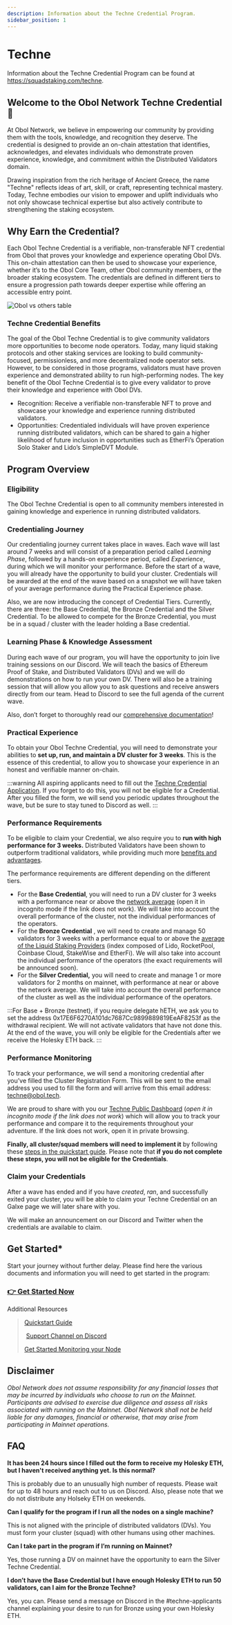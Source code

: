 ```yaml
---
description: Information about the Techne Credential Program.
sidebar_position: 1
---
```


# Techne

Information about the Techne Credential Program can be found at https://squadstaking.com/techne. 

## Welcome to the Obol Network Techne Credential 👋

At Obol Network, we believe in empowering our community by providing them with the tools, knowledge, and recognition they deserve. The credential is designed to provide an on-chain attestation that identifies, acknowledges, and elevates individuals who demonstrate proven experience, knowledge, and commitment within the Distributed Validators domain. 

Drawing inspiration from the rich heritage of Ancient Greece, the name "Techne" reflects ideas of art, skill, or craft, representing technical mastery. Today, Techne embodies our vision to empower and uplift individuals who not only showcase technical expertise but also actively contribute to strengthening the staking ecosystem.

## Why Earn the Credential?

Each Obol Techne Credential is a verifiable, non-transferable NFT credential from Obol that proves your knowledge and experience operating Obol DVs. This on-chain attestation can then be used to showcase your experience, whether it’s to the Obol Core Team, other Obol community members, or the broader staking ecosystem. The credentials are defined in different tiers to ensure a progression path towards deeper expertise while offering an accessible entry point.

![Obol vs others table](/img/Technes.png)

### Techne Credential Benefits

The goal of the Obol Techne Credential  is to give community validators more opportunities to become node operators. Today, many liquid staking protocols and other staking services are looking to build community-focused, permissionless, and more decentralized node operator sets. However, to be considered in those programs, validators must have proven experience and demonstrated ability to run high-performing nodes. The key benefit of the Obol Techne Credential is to give every validator to prove their knowledge and experience with Obol DVs.

- Recognition: Receive a verifiable non-transferable NFT to prove and showcase your knowledge and experience running distributed validators.
- Opportunities: Credentialed individuals will have proven experience running distributed validators, which can be shared to gain a higher likelihood of future inclusion in opportunities such as EtherFi’s Operation Solo Staker and Lido’s SimpleDVT Module.

## Program Overview

### Eligibility
The Obol Techne Credential is open to all community members interested in gaining knowledge and experience in running distributed validators.

### Credentialing Journey

Our credentialing journey current takes place in waves. Each wave will last around 7 weeks and will consist of a preparation period called *Learning Phase*, followed by a hands-on experience period, called *Experience*, during which we will monitor your performance. Before the start of a wave, you will already have the opportunity to build your cluster. Credentials will be awarded at the end of the wave based on a snapshot we will have taken of your average performance during the Practical Experience phase.

Also, we are now introducing the concept of Credential Tiers. Currently, there are three: the Base Credential, the Bronze Credential and the Silver Credential. To be allowed to compete for the Bronze Credential, you must be in a squad / cluster with the leader holding a Base credential.

### Learning Phase & Knowledge Assessment

During each wave of our program, you will have the opportunity to join live training sessions on our Discord. We will teach the basics of Ethereum Proof of Stake, and Distributed Validators (DVs) and we will do demonstrations on how to run your own DV. There will also be a training session that will allow you allow you to ask questions and receive answers directly from our team.  Head to Discord to see the full agenda of the current wave.

Also, don’t forget to thoroughly read our [comprehensive documentation](https://docs.obol.tech/docs/int/Overview)!

### Practical Experience

To obtain your Obol Techne Credential, you will need to demonstrate your abilities to **set up, run, and maintain a DV cluster for 3 weeks**. This is the essence of this credential, to allow you to showcase your experience in an honest and verifiable manner on-chain.

:::warning All aspiring applicants need to fill out the [Techne Credential Application](https://docs.google.com/forms/d/e/1FAIpQLSf1uBizXDLxhYLnN5rTbmXTzdjBpd4B12tSWGQFzsi5BnXkZQ/viewform). If you forget to do this, you will not be eligible for a Credential. After you filled the form, we will send you periodic updates throughout the wave, but be sure to stay tuned to Discord as well.
:::

### Performance Requirements

To be eligible to claim your Credential, we also require you to **run with high performance for 3 weeks.** Distributed Validators have been shown to outperform traditional validators, while providing much more [benefits and advantages](https://blog.obol.tech/what-is-dvt-and-how-does-it-improve-staking-on-ethereum/). 

The performance requirements are different depending on the different tiers.

- For the **Base Credential**, you will need to run a DV cluster for 3 weeks with a performance near or above the [network average](https://grafana.monitoring.gcp.obol.tech/d/adgym07d8ak1sf/techne-credentials?orgId=6) (open it in incognito mode if the link does not work). We will take into account the overall performance of the cluster, not the individual performances of the operators.
- For the **Bronze Credential** , we will need to create and manage 50 validators for 3 weeks with a performance equal to or above the [average of the Liquid Staking Providers](https://grafana.monitoring.gcp.obol.tech/d/adgym07d8ak1sf/techne-credentials?orgId=6) (index composed of Lido, RocketPool, Coinbase Cloud, StakeWise and EtherFi). We will also take into account the individual performance of the operators (the exact requirements will be announced soon).
- For the **Silver Credential,** you will need to create and manage 1 or more validators for 2 months on mainnet, with performance at near or above the network average. We will take into account the overall performance of the cluster as well as the individual performance of the operators.

:::For Base + Bronze (testnet), if you require delegate hETH, we ask you to set the address 0x17E6F6270A101dc7687Cc9899889819EeAF8253f as the withdrawal recipient. We will not activate validators that have not done this. At the end of the wave, you will only be eligible for the Credentials after we receive the Holesky ETH back.
:::

### Performance Monitoring

To track your performance, we will send a monitoring credential after you’ve filled the Cluster Registration Form. This will be sent to the email address you used to fill the form and will arrive from this email address: techne@obol.tech. 

We are proud to share with you our [Techne Public Dashboard](https://grafana.monitoring.gcp.obol.tech/d/adgym07d8ak1sf/techne-credentials?orgId=6) (*open it in incognito mode if the link does not work*) which will allow you to track your performance and compare it to the requirements throughout your adventure. If the link does not work, open it in private browsing.

**Finally, all cluster/squad members will need to implement it** by following these [steps in the quickstart guide](https://docs.obol.tech/docs/start/quickstart_group). Please note that **if you do not complete these steps, you will not be eligible for the Credentials**.

### Claim your Credentials

After a wave has ended and if you have *created*, *ran*, and successfully exited your cluster, you will be able to claim your Techne Credential on an Galxe page we will later share with you.

We will make an announcement on our Discord and Twitter when the credentials are available to claim.

## Get Started*

Start your journey without further delay. Please find here the various documents and information you will need to get started in the program:

### [👉 Get Started Now](https://discord.com/invite/n6ebKsX46w)

Additional Resources

> [Quickstart Guide](https://docs.obol.tech/docs/start/quickstart_overview)
> 
> 
>  [Support Channel on Discord](https://discord.gg/obolnetwork)
> 
> [Get Started Monitoring your Node](https://docs.obol.tech/docs/advanced/monitoring)
> 

## **Disclaimer**

*Obol Network does not assume responsibility for any financial losses that may be incurred by individuals who choose to run on the Mainnet. Participants are advised to exercise due diligence and assess all risks associated with running on the Mainnet. Obol Network shall not be held liable for any damages, financial or otherwise, that may arise from participating in Mainnet operations.*

## FAQ

**It has been 24 hours since I filled out the form to receive my Holesky ETH, but I haven't received anything yet. Is this normal?**

This is probably due to an unusually high number of requests. Please wait for up to 48 hours and reach out to us on Discord. Also, please note that we do not distribute any Holseky ETH on weekends.

**Can I qualify for the program if I run all the nodes on a single machine?**

This is not aligned with the principle of distributed validators (DVs). You must form your cluster (squad) with other humans using other machines.

**Can I take part in the program if I’m running on Mainnet?** 

Yes, those running a DV on mainnet have the opportunity to earn the Silver Techne Credential.

**I don’t have the Base Credential but I have enough Holesky ETH to run 50 validators, can I aim for the Bronze Techne?** 

Yes, you can. Please send a message on Discord in the #techne-applicants channel explaining your desire to run for Bronze using your own Holesky ETH.